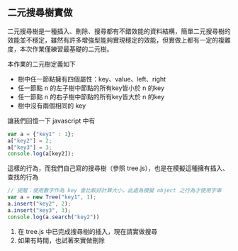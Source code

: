 ## 二元搜尋樹實做

二元搜尋樹是一種插入、刪除、搜尋都有不錯效能的資料結構，簡單二元搜尋樹的效能並不穩定，雖然有許多增強型能夠實現穩定的效能，但實做上都有一定的複雜度，本次作業僅練習最基礎的二元樹。

本作業的二元樹定義如下
- 樹中任一節點擁有四個屬性：key、value、left、right
- 任一節點 n 的左子樹中節點的所有key皆小於 n 的key
- 任一節點 n 的右子樹中節點的所有key皆大於 n 的key
- 樹中沒有兩個相同的 key


讓我們回憶一下 javascript 中有

``` javascript
var a = {"key1" : 1};
a["key2"] = 2;
a["key3"] = 3;
console.log(a[key2]);
```

這樣的行為，而我們自己寫的搜尋樹（參照 tree.js），也是在模擬這種擁有插入、查找的行為

``` javascript
// 提醒：使用數字作為 key 會比較好計算大小，此處為模擬 object 之行為才使用字串
var a = new Tree("key1", 1);
a.insert("key2", 2);
a.insert("key3", 3);
console.log(a.search("key2"))
```

1. 在 tree.js 中已完成搜尋樹的插入，現在請實做搜尋
2. 如果有時間，也試著來實做刪除 
